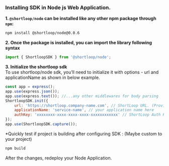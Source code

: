 ### Installing SDK in **Node js**  Web Application.

**1. `@shortloop/node` can be installed like any other npm package through `npm`:**

```bash
npm install @shortloop/node@0.0.6
```

**2. Once the package is installed, you can import the library following syntax**

```js
import { ShortloopSDK } from '@shortloop/node';
```

**3. Initialize the shortloop sdk**  
To use shortloop/node sdk, you’ll need to initialize it with options - url and applicationName as shown in below example.
```js
const app = express();
app.use(express.json()); 
app.use(express.text()); //...any other middlewares for body parsing
ShortloopSDK.init({
    url: 'https://shortloop.company-name.com', // ShortLoop URL. (Provided by ShortLoop team.)
    applicationName: 'service-name', // your application name here
    authKey: 'xxxxxxxx-xxxx-xxxx-xxxx-xxxxxxxxxxxx' // ShortLoop Auth Key. (Provided by ShortLoop team.)
});
app.use(ShortloopSDK.capture());
```

*Quickly test if project is building after configuring SDK :  (Maybe custom to your project)

```bash
npm build
```

After the changes, redeploy your Node Application.
